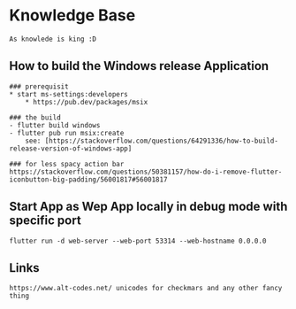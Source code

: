 # Knowledge Base
    As knowlede is king :D

## How to build the Windows release Application

    ### prerequisit
    * start ms-settings:developers 
        * https://pub.dev/packages/msix

    ### the build
    - flutter build windows
    - flutter pub run msix:create
        see: [https://stackoverflow.com/questions/64291336/how-to-build-release-version-of-windows-app]

    ### for less spacy action bar
    https://stackoverflow.com/questions/50381157/how-do-i-remove-flutter-iconbutton-big-padding/56001817#56001817

## Start App as Wep App locally in debug mode with specific port
    flutter run -d web-server --web-port 53314 --web-hostname 0.0.0.0

## Links
    https://www.alt-codes.net/ unicodes for checkmars and any other fancy thing 